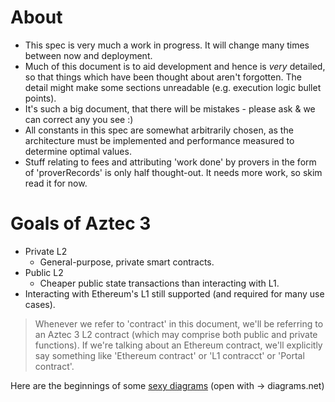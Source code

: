 # About

- This spec is very much a work in progress. It will change many times between now and deployment.
- Much of this document is to aid development and hence is _very_ detailed, so that things which have been thought about aren't forgotten. The detail might make some sections unreadable (e.g. execution logic bullet points).
- It's such a big document, that there will be mistakes - please ask & we can correct any you see :)
- All constants in this spec are somewhat arbitrarily chosen, as the architecture must be implemented and performance measured to determine optimal values.
- Stuff relating to fees and attributing 'work done' by provers in the form of 'proverRecords' is only half thought-out. It needs more work, so skim read it for now.
# Goals of Aztec 3

- Private L2
  - General-purpose, private smart contracts.
- Public L2
  - Cheaper public state transactions than interacting with L1.
- Interacting with Ethereum's L1 still supported (and required for many use cases).

> Whenever we refer to 'contract' in this document, we'll be referring to an Aztec 3 L2 contract (which may comprise both public and private functions). If we're talking about an Ethereum contract, we'll explicitly say something like 'Ethereum contract' or 'L1 contracct' or 'Portal contract'.


Here are the beginnings of some [sexy diagrams](https://drive.google.com/file/d/1gCFhE78QhfEboF0hq3scb4vAU1pE0emH/view?usp=sharing) (open with -> diagrams.net)
